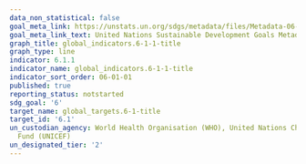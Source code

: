 ```yaml
---
data_non_statistical: false
goal_meta_link: https://unstats.un.org/sdgs/metadata/files/Metadata-06-01-01.pdf
goal_meta_link_text: United Nations Sustainable Development Goals Metadata (pdf 428kB)
graph_title: global_indicators.6-1-1-title
graph_type: line
indicator: 6.1.1
indicator_name: global_indicators.6-1-1-title
indicator_sort_order: 06-01-01
published: true
reporting_status: notstarted
sdg_goal: '6'
target_name: global_targets.6-1-title
target_id: '6.1'
un_custodian_agency: World Health Organisation (WHO), United Nations Children's Emergency
  Fund (UNICEF)
un_designated_tier: '2'
---
```

